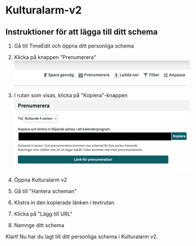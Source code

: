 # Kulturalarm-v2

## Instruktioner för att lägga till ditt schema

1. Gå till TimeEdit och öppna ditt personliga schema
2. Klicka på knappen "Prenumerera"
   ![alt text](tutorial1.png)

3. I rutan som visas, klicka på "Kopiera"-knappen
   ![alt text](tutorial2.png)

4. Öppna Kulturalarm v2
5. Gå till "Hantera scheman"
6. Klistra in den kopierade länken i textrutan
7. Klicka på "Lägg till URL"
8. Namnge ditt schema

Klart! Nu har du lagt till ditt personliga schema i Kulturalarm v2.